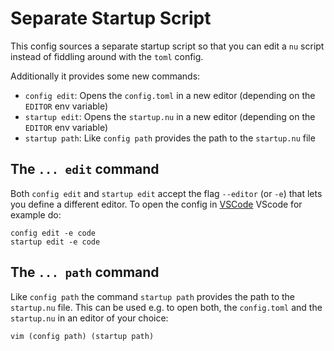 # Separate Startup Script

This config sources a separate startup script so that you can edit a `nu` script
instead of fiddling around with the `toml` config.

Additionally it provides some new commands:

- `config edit`: Opens the `config.toml` in a new editor (depending on the `EDITOR` env variable)
- `startup edit`: Opens the `startup.nu` in a new editor (depending on the `EDITOR` env variable)
- `startup path`: Like `config path` provides the path to the `startup.nu` file


## The `... edit` command

Both `config edit` and `startup edit` accept the flag `--editor` (or `-e`) that
lets you define a different editor. To open the config in
[VSCode](https://github.com/microsoft/vscode) VScode for example do:

```
config edit -e code
startup edit -e code
```


## The `... path` command

Like `config path` the command `startup path` provides the path to the
`startup.nu` file. This can be used e.g. to open both, the `config.toml` and the
`startup.nu` in an editor of your choice:

```
vim (config path) (startup path)
```
